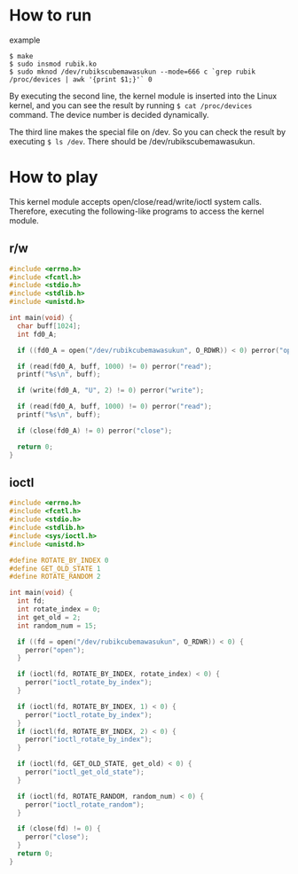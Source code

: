 # How to run
example
```
$ make
$ sudo insmod rubik.ko
$ sudo mknod /dev/rubikscubemawasukun --mode=666 c `grep rubik /proc/devices | awk '{print $1;}'` 0
```

By executing the second line, the kernel module is inserted into the Linux kernel, and you can see the result by running ```$ cat /proc/devices``` command. The device number is decided dynamically.

The third line makes the special file on /dev. So you can check the result by executing ```$ ls /dev```. There should be /dev/rubikscubemawasukun.

# How to play
This kernel module accepts open/close/read/write/ioctl system calls. Therefore, executing the following-like programs to access the kernel module.

## r/w
```c
#include <errno.h>
#include <fcntl.h>
#include <stdio.h>
#include <stdlib.h>
#include <unistd.h>

int main(void) {
  char buff[1024];
  int fd0_A;

  if ((fd0_A = open("/dev/rubikcubemawasukun", O_RDWR)) < 0) perror("open");

  if (read(fd0_A, buff, 1000) != 0) perror("read");
  printf("%s\n", buff);

  if (write(fd0_A, "U", 2) != 0) perror("write");

  if (read(fd0_A, buff, 1000) != 0) perror("read");
  printf("%s\n", buff);

  if (close(fd0_A) != 0) perror("close");

  return 0;
}
```

## ioctl
```c
#include <errno.h>
#include <fcntl.h>
#include <stdio.h>
#include <stdlib.h>
#include <sys/ioctl.h>
#include <unistd.h>

#define ROTATE_BY_INDEX 0
#define GET_OLD_STATE 1
#define ROTATE_RANDOM 2

int main(void) {
  int fd;
  int rotate_index = 0;
  int get_old = 2;
  int random_num = 15;

  if ((fd = open("/dev/rubikcubemawasukun", O_RDWR)) < 0) {
    perror("open");
  }

  if (ioctl(fd, ROTATE_BY_INDEX, rotate_index) < 0) {
    perror("ioctl_rotate_by_index");
  }

  if (ioctl(fd, ROTATE_BY_INDEX, 1) < 0) {
    perror("ioctl_rotate_by_index");
  }
  if (ioctl(fd, ROTATE_BY_INDEX, 2) < 0) {
    perror("ioctl_rotate_by_index");
  }

  if (ioctl(fd, GET_OLD_STATE, get_old) < 0) {
    perror("ioctl_get_old_state");
  }

  if (ioctl(fd, ROTATE_RANDOM, random_num) < 0) {
    perror("ioctl_rotate_random");
  }

  if (close(fd) != 0) {
    perror("close");
  }
  return 0;
}
```
